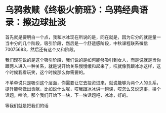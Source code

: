 # 乌鸦救赎《终极火箭班》：乌鸦经典语录：擦边球扯淡

首先就是要明白一个点，我和冰冰现在所说的是，同在就是，因为它分的就是量一当中分的几个阶段，吸引阶段，然后是一个舒适感阶段，中秋课程联系微信70075683，然后还有这个又和阶段。

我们现在说的是这个吸引阶段，我们说的是如何能够吸引到女人，而是说就是当你跟两人进入一种关系，就是说开始关系慢慢缓和起来了，哎就像我跟冰冰这样，这个时候我看玩笑，这个时候那么你需要的。

不单单说只是吸引这个层面，你需要让它去投资进来，就说能够为两个人的关系，提升能够做出贡献，比如说什么呢，哎我跟冰冰讲一趟课，哎怎么又说这事，换个话题，哈哈，那个我们开始下一块，下一块话题吧，冰冰，好的。

等我们就是把我们的话